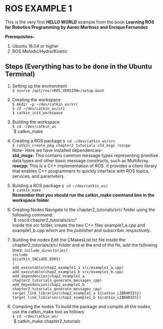 # ROS EXAMPLE 1
This is the very first **HELLO WORLD** example from the book **Learning ROS for Robotics Programming by Aaron Martinez and Enrique Fernandez**

**Prerequisites-**
   1) Ubuntu 16.04 or higher 
   2) ROS Melodic/Hydro/Kinetic
   
## Steps (Everything has to be done in the Ubuntu Terminal)
  1) Setting up the environment <br/>
      `$ source /opt/ros/<ROS_VERSION>/setup.bash` <br/>
      
  2) Creating the workspace <br/>
      `$ mkdir –p ~/dev/catkin_ws/src` <br/>
      `$ cd ~/dev/catkin_ws/src` <br/>
      `$ catkin_init_workspace` <br/>
  3) Building the workspace <br/>
      `$ cd ~/dev/catkin_ws` <br/>
      `$ catkin_make <br/>
      
  4) Creating a ROS package
      `$ cd ~/dev/catkin_ws/src` <br/>
      `$ catkin_create_pkg chapter2_tutorials std_msgs roscpp` <br/>
      Note- Here we have installed dependencies-<br/>
         **std_msgs:** This contains common message types representing primitive data 
         types and other basic message constructs, such as MultiArray.<br/>
         **roscpp:** This is a C++ implementation of ROS. It provides a client library 
         that enables C++ programmers to quickly interface with ROS topics, services, 
         and parameters
         
   5) Building a ROS package
      `$ cd ~/dev/catkin_ws/` <br/>
      `$ catkin_make` <br/>
      **Remember that you should run the catkin_make command line in the workspace folder.**
   6) Creating Nodes
      Navigate to the chapter2_tutorials/src/ folder using the following command: <br/>
      `$ roscd chapter2_tutorials/src/' <br/>
      Inside the src folder, create the two C++ files example1_a.cpp and example1_b.cpp which are the publisher and subscriber respsctively. <br/>
   7) Building the nodes
         Edit the CMakesList.txt file inside the chapter2_tutorials/src/ folder and at the end of the fle, add the following lines:
         `include_directories(` <br/>
         `include` <br/>
         `${catkin_INCLUDE_DIRS}` <br/>
         `)` <br/>
         `add_executable(chap2_example1_a src/example1_a.cpp)` <br/> 
         `add_executable(chap2_example1_b src/example1_b.cpp)` <br/>
         `add_dependencies(chap2_example1_a chapter2_tutorials_generate_messages_cpp)` <br/>
         `add_dependencies(chap2_example1_b chapter2_tutorials_generate_messages_cpp)` <br/>
         `target_link_libraries(chap2_example1_a ${catkin_LIBRARIES})` <br/>
         `target_link_libraries(chap2_example1_b ${catkin_LIBRARIES})` <br/>
   8) Compiling the nodes
          To build the package and compile all the nodes, use the catkin_make tool as follows: <br/>
      `$ cd ~/dev/catkin_ws/` <br/>
      `$ catkin_make chapter2_tutorials <br/>
